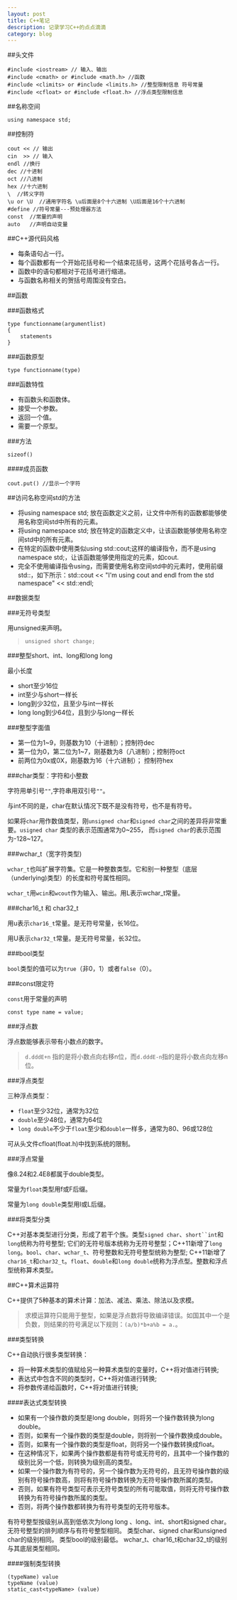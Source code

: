 ```yaml
---
layout: post
title: C++笔记
description: 记录学习C++的点点滴滴
category: blog
---
```


##头文件

```
#include <iostream> // 输入、输出
#include <cmath> or #include <math.h> //函数
#include <climits> or #include <limits.h> //整型限制信息 符号常量
#include <cfloat> or #include <float.h> //浮点类型限制信息
```

##名称空间

```
using namespace std;

```

##控制符

```
cout << // 输出
cin  >> // 输入
endl //换行
dec //十进制
oct //八进制
hex //十六进制
\  //转义字符
\u or \U  //通用字符名 \u后面是8个十六进制 \U后面是16个十六进制
#define //符号常量---预处理器方法
const  //常量的声明
auto   //声明自动变量
```

##C++源代码风格

 - 每条语句占一行。
 - 每个函数都有一个开始花括号和一个结束花括号，这两个花括号各占一行。
 - 函数中的语句都相对于花括号进行缩进。
 - 与函数名称相关的贺括号周围没有空白。

##函数

###函数格式

```
type functionname(argumentlist)
{
    statements
}
```

###函数原型

```
type functionname(type)
```

###函数特性


 - 有函数头和函数体。
 - 接受一个参数。
 - 返回一个值。
 - 需要一个原型。

###方法

```
sizeof()
```

####成员函数

```
cout.put() //显示一个字符
```

##访问名称空间std的方法

 - 将using namespace std; 放在函数定义之前，让文件中所有的函数都能够使用名称空间std中所有的元素。
 - 将using namespace std; 放在特定的函数定义中，让该函数能够使用名称空间std中的所有元素。
 - 在特定的函数中使用类似using std::cout;这样的编译指令，而不是using namespace std;，让该函数能够使用指定的元素，如cout.
 - 完全不使用编译指令using，而需要使用名称空间std中的元素时，使用前缀std::，如下所示：std::cout << "I'm using cout and endl from the std namespace" << std::endl;

##数据类型

###无符号类型

用unsigned来声明。

> `unsigned short change;`

###整型short、int、long和long long

最小长度

 - short至少16位
 - int至少与short一样长
 - long到少32位，且至少与int一样长
 - long long到少64位，且到少与long一样长

###整型字面值

 - 第一位为1~9，则基数为10（十进制）；控制符dec
 - 第一位为0，第二位为1~7，刚基数为8（八进制）；控制符oct
 - 前两位为0x或0X，刚基数为16（十六进制）； 控制符hex

###char类型：字符和小整数

字符用单引号`""`,字符串用双引号`""`。

与int不同的是，char在默认情况下既不是没有符号，也不是有符号。

如果将`char`用作数值类型，刚`unsigned char`和`signed char`之间的差异将非常重要。`usigned char` 类型的表示范围通常为0~255，
而`signed char`的表示范围为-128~127。

###wchar_t（宽字符类型)

`wchar_t`也叫扩展字符集。它是一种整数类型。它和别一种整型（底层（underlying)类型）的长度和符号属性相同。

`wchar_t`用`wcin`和`wcout`作为输入、输出。用L表示wchar_t常量。

###char16_t 和 char32_t

用u表示`char16_t`常量。是无符号常量，长16位。

用U表示`char32_t`常量。是无符号常量，长32位。

###bool类型

`bool`类型的值可以为`true`（非0，1）或者`false`（0）。

###const限定符

`const`用于常量的声明

```
const type name = value;
```

###浮点数

浮点数能够表示带有小数点的数字。

> `d.dddE+n` 指的是将小数点向右移n位，而`d.dddE-n`指的是将小数点向左移n位。

###浮点类型

三种浮点类型：
 
 - `float`至少32位，通常为32位
 - `double`至少48位，通常为64位
 - `long double`不少于`float`至少和`double`一样多，通常为80、96或128位

可从头文件cfloat(float.h)中找到系统的限制。

###浮点常量

像8.24和2.4E8都属于double类型。

常量为`float`类型用f或F后缀。

常量为`long double`类型用l或L后缀。

###将类型分类

C++对基本类型进行分类，形成了若干个族。类型`signed char`、`short``int`和`long`统称为符号整型;
它们的无符号版本统称为无符号整型；C++11新增了`long long`。`bool`、`char`、`wchar_t`、符号整数和无符号整型统称为整型;
C++11新增了`char16_t`和`char32_t`。`float`、`double`和`long double`统称为浮点型。整数和浮点型统称算术类型。

##C++算术运算符

C++提供了5种基本的算术计算：加法、减法、乘法、除法以及求模。

> 求模运算符只能用于整型，如果是浮点数将导致编译错误。如国其中一个是负数，则结果的符号满足以下规则：`(a/b)*b+a%b = a.`。

###类型转换

C++自动执行很多类型转换：

 - 将一种算术类型的值赋给另一种算术类型的变量时，C++将对值进行转换;
 - 表达式中包含不同的类型时，C++将对值进行转换;
 - 将参数传递给函数时，C++将对值进行转换;

####表达式类型转换

 - 如果有一个操作数的类型是long double，则将另一个操作数转换为long double。
 - 否则，如果有一个操作数的类型是double，则将别一个操作数换成double。
 - 否则，如果有一个操作数的类型是float，则将另一个操作数转换成float。
 - 在这种情况下，如果两个操作数都是有符号或无符号的，且其中一个操作数的级别比另一个低，则转换为级别高的类型。
 - 如果一个操作数为有符号的，另一个操作数为无符号的，且无符号操作数的级别有符号操作数高，则将有符号操作数转换为无符号操作数所属的类型。
 - 否则，如果有符号类型可表示无符号类型的所有可能取值，则将无符号操作数转换为有符号操作数所属的类型。
 - 否则，将两个操作数都转换为有符号类型的无符号版本。

有符号整型按级别从高到低依次为long long 、long、int、short和signed char。
无符号整型的排列顺序与有符号整型相同。
类型char、signed char和unsigned char的级别相同。
类型bool的级别最低。
wchar_t、char16_t和char32_t的级别与其底层类型相同。

####强制类型转换

```
(typeName) value
typeName (value)
static_cast<typeName> (value)
```



